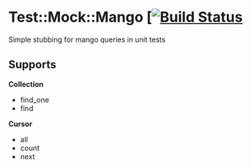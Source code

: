 Test::Mock::Mango [[![Build Status](https://travis-ci.org/necrophonic/test-mock-mango.png?branch=master)](https://travis-ci.org/necrophonic/test-mock-mango)
======================

Simple stubbing for mango queries in unit tests

Supports
--------

**Collection**

  - find_one
  - find

**Cursor**

  - all
  - count
  - next



